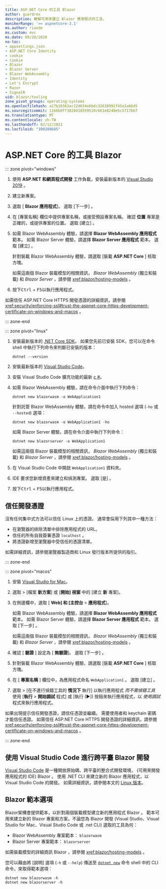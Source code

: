 ```yaml
---
title: ASP.NET Core 的工具 Blazor
author: guardrex
description: 瞭解可用來建立 Blazor 應用程式的工具。
monikerRange: '>= aspnetcore-3.1'
ms.author: riande
ms.custom: mvc
ms.date: 09/28/2020
no-loc:
- appsettings.json
- ASP.NET Core Identity
- cookie
- Cookie
- Blazor
- Blazor Server
- Blazor WebAssembly
- Identity
- Let's Encrypt
- Razor
- SignalR
uid: blazor/tooling
zone_pivot_groups: operating-systems
ms.openlocfilehash: a17b16563ac12d634e6bdc32638991f45e2a66d5
ms.sourcegitcommit: 1166b0ff3828418559510c661e8240e5c5717bb7
ms.translationtype: MT
ms.contentlocale: zh-TW
ms.lasthandoff: 02/12/2021
ms.locfileid: "100280685"
---
```

# <a name="tooling-for-aspnet-core-blazor"></a>ASP.NET Core 的工具 Blazor

::: zone pivot="windows"

1. 使用 **ASP.NET 和網頁程式開發** 工作負載，安裝最新版本的 [Visual Studio 2019](https://visualstudio.microsoft.com/downloads/) 。

1. 建立新專案。

1. 選取 [ **Blazor 應用程式**]。 選取 [下一步] 。

1. 在 [專案名稱] 欄位中提供專案名稱，或接受預設專案名稱。 確認 **位置** 專案是正確的，或提供專案的位置。 選取 [建立]  。

1. 如需 Blazor WebAssembly 體驗，請選擇 **Blazor WebAssembly 應用程式** 範本。 如需 Blazor Server 體驗，請選擇 **Blazor Server 應用程式** 範本。 選取 [建立]  。

   針對裝載 Blazor WebAssembly 體驗，請選取 [裝載 **ASP.NET Core** ] 核取方塊。

   如需這兩個 Blazor 裝載模型的相關資訊， *Blazor WebAssembly* (獨立和裝載) 和 *Blazor Server* ，請參閱 <xref:blazor/hosting-models> 。

1. 按下<kbd>Ctrl</kbd> + <kbd>F5</kbd>以執行應用程式。

如需信任 ASP.NET Core HTTPS 開發憑證的詳細資訊，請參閱 <xref:security/enforcing-ssl#trust-the-aspnet-core-https-development-certificate-on-windows-and-macos> 。

::: zone-end

::: zone pivot="linux"

1. 安裝最新版本的 [.NET Core SDK](https://dotnet.microsoft.com/download)。 如果您先前已安裝 SDK，您可以在命令 shell 中執行下列命令來判斷已安裝的版本：

   ```dotnetcli
   dotnet --version
   ```

1. 安裝最新版本的 [Visual Studio Code](https://code.visualstudio.com)。

1. 安裝 Visual Studio Code 擴充功能的最新 [c #](https://marketplace.visualstudio.com/items?itemName=ms-dotnettools.csharp)。

1. 如需 Blazor WebAssembly 體驗，請在命令介面中執行下列命令：

   ```dotnetcli
   dotnet new blazorwasm -o WebApplication1
   ```

   針對託管 Blazor WebAssembly 體驗，請在命令中加入 hosted 選項 (`-ho` 或 `--hosted`) 選項：
   
   ```dotnetcli
   dotnet new blazorwasm -o WebApplication1 -ho
   ```
   
   如需 Blazor Server 體驗，請在命令介面中執行下列命令：

   ```dotnetcli
   dotnet new blazorserver -o WebApplication1
   ```

   如需這兩個 Blazor 裝載模型的相關資訊， *Blazor WebAssembly* (獨立和裝載) 和 *Blazor Server* ，請參閱 <xref:blazor/hosting-models> 。

1. 在 Visual Studio Code 中開啟 `WebApplication1` 資料夾。

1. IDE 要求您新增資產來建立和偵測專案。 選取 [是]  。

1. 按下<kbd>Ctrl</kbd> + <kbd>F5</kbd>以執行應用程式。

## <a name="trust-a-development-certificate"></a>信任開發憑證

沒有任何集中式方法可以信任 Linux 上的憑證。 通常會採用下列其中一種方法：

* 在瀏覽器的排除清單中排除應用程式的 URL。
* 信任的所有自我簽署憑證 `localhost` 。
* 將憑證新增至瀏覽器中受信任的憑證清單。

如需詳細資訊，請參閱瀏覽器製造商和 Linux 發行版本所提供的指引。

::: zone-end

::: zone pivot="macos"

1. 安裝 [Visual Studio for Mac](https://visualstudio.microsoft.com/vs/mac/)。

1. 選取  >  [檔案 **新方案**] 或 [**開始] 視窗** 中的 [建立 **新** 專案]。

1. 在側邊欄中，選取 [ **Web] 和 [主控台**  >  **應用程式**]。

   如需 Blazor WebAssembly 體驗，請選擇 **Blazor WebAssembly 應用程式** 範本。 如需 Blazor Server 體驗，請選擇 **Blazor Server 應用程式** 範本。 選取 [下一步] 。

   如需這兩個 Blazor 裝載模型的相關資訊， *Blazor WebAssembly* (獨立和裝載) 和 *Blazor Server* ，請參閱 <xref:blazor/hosting-models> 。

1. 確認 [ **驗證** ] 設定為 [ **無驗證**]。 選取 [下一步] 。

1. 針對裝載 Blazor WebAssembly 體驗，請選取 [裝載 **ASP.NET Core** ] 核取方塊。

1. 在 [ **專案名稱** ] 欄位中，為應用程式命名 `WebApplication1` 。 選取 [建立]  。

1. 選取  >  [在不進行偵錯工具的 **情況下** 執行] 以執行應用程式 *而不需偵錯工具* 使用 [**執行**  >  **開始調試** 程式] 或 [執行 (&#9654;]) 按鈕來執行應用程式，以 *使用調試* 程式來執行應用程式。

如果出現提示信任開發憑證，請信任憑證並繼續。 需要使用者和 keychain 密碼才能信任憑證。 如需信任 ASP.NET Core HTTPS 開發憑證的詳細資訊，請參閱 <xref:security/enforcing-ssl#trust-the-aspnet-core-https-development-certificate-on-windows-and-macos> 。

::: zone-end

## <a name="use-visual-studio-code-for-cross-platform-blazor-development"></a>使用 Visual Studio Code 進行跨平臺 Blazor 開發

[Visual Studio Code](https://code.visualstudio.com/) 是一種開放原始碼、跨平臺的整合式開發環境， (可用來開發應用程式的 IDE) Blazor 。 使用 .NET CLI 來建立新的 Blazor 應用程式，以 Visual Studio Code 的開發。 如需詳細資訊，請參閱本文的 [Linux 版本](?pivots=linux)。

## <a name="blazor-template-options"></a>Blazor 範本選項

Blazor架構會提供範本，以針對兩個裝載模型建立新的應用程式 Blazor 。 範本可用來建立新的 Blazor 專案和方案，不論您為 Blazor 開發 (Visual Studio、Visual Studio for Mac、Visual Studio Code 或 .net CLI) 選取的工具為何：

* Blazor WebAssembly 專案範本： `blazorwasm`
* Blazor Server 專案範本： `blazorserver`

如需裝載模型的詳細資訊 Blazor ，請參閱 <xref:blazor/hosting-models> 。

您可以藉由將 [說明] 選項 (`-h` 或 `--help`) 傳送至 [`dotnet new`](/dotnet/core/tools/dotnet-new) 命令 shell 中的 CLI 命令，來取得範本選項：

```dotnetcli
dotnet new blazorwasm -h
dotnet new blazorserver -h
```
